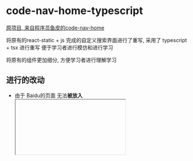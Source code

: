 # code-nav-home-typescript

<a href="https://github.com/liyupi/code-nav/tree/master/code-nav-home">原项目, 来自程序员鱼皮的code-nav-home</a>

将原有的react-static + js 完成的自定义搜索界面进行了重写, 采用了 typescript + tsx 进行重写
便于学习者进行模仿和进行学习

将原有的组件更加细分, 方便学习者进行理解学习

## 进行的改动
- 由于 Baidu的页面 无法**被放入<iframe />** 中, 所以进行搜索之后会直接跳到对应的页面, 但是原有的`search/index.tsx` 仍会进行保留
